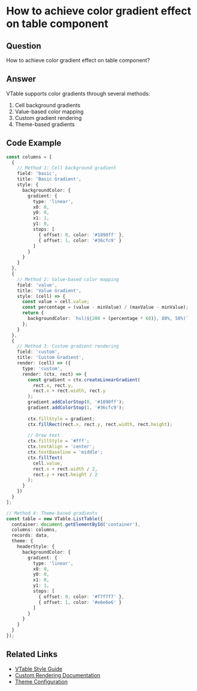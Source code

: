 # How to achieve color gradient effect on table component

## Question

How to achieve color gradient effect on table component?

## Answer

VTable supports color gradients through several methods:
1. Cell background gradients
2. Value-based color mapping
3. Custom gradient rendering
4. Theme-based gradients

## Code Example

```typescript
const columns = [
  {
    // Method 1: Cell background gradient
    field: 'basic',
    title: 'Basic Gradient',
    style: {
      backgroundColor: {
        gradient: {
          type: 'linear',
          x0: 0,
          y0: 0,
          x1: 1,
          y1: 0,
          stops: [
            { offset: 0, color: '#1890ff' },
            { offset: 1, color: '#36cfc9' }
          ]
        }
      }
    }
  },
  {
    // Method 2: Value-based color mapping
    field: 'value',
    title: 'Value Gradient',
    style: (cell) => {
      const value = cell.value;
      const percentage = (value - minValue) / (maxValue - minValue);
      return {
        backgroundColor: `hsl(${200 + (percentage * 60)}, 80%, 50%)`
      };
    }
  },
  {
    // Method 3: Custom gradient rendering
    field: 'custom',
    title: 'Custom Gradient',
    render: (cell) => ({
      type: 'custom',
      render: (ctx, rect) => {
        const gradient = ctx.createLinearGradient(
          rect.x, rect.y,
          rect.x + rect.width, rect.y
        );
        gradient.addColorStop(0, '#1890ff');
        gradient.addColorStop(1, '#36cfc9');
        
        ctx.fillStyle = gradient;
        ctx.fillRect(rect.x, rect.y, rect.width, rect.height);
        
        // Draw text
        ctx.fillStyle = '#fff';
        ctx.textAlign = 'center';
        ctx.textBaseline = 'middle';
        ctx.fillText(
          cell.value,
          rect.x + rect.width / 2,
          rect.y + rect.height / 2
        );
      }
    })
  }
];

// Method 4: Theme-based gradients
const table = new VTable.ListTable({
  container: document.getElementById('container'),
  columns: columns,
  records: data,
  theme: {
    headerStyle: {
      backgroundColor: {
        gradient: {
          type: 'linear',
          x0: 0,
          y0: 0,
          x1: 0,
          y1: 1,
          stops: [
            { offset: 0, color: '#f7f7f7' },
            { offset: 1, color: '#e6e6e6' }
          ]
        }
      }
    }
  }
});
```

## Related Links

- [VTable Style Guide](https://visactor.io/vtable/guide/basic_concept/style)
- [Custom Rendering Documentation](https://visactor.io/vtable/guide/advanced/custom_render)
- [Theme Configuration](https://visactor.io/vtable/guide/basic_concept/theme)